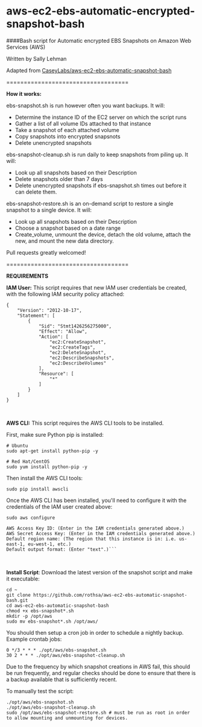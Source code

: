 aws-ec2-ebs-automatic-encrypted-snapshot-bash
===================================

####Bash script for Automatic encrypted EBS Snapshots on Amazon Web Services (AWS)

Written by Sally Lehman

Adapted from [CaseyLabs/aws-ec2-ebs-automatic-snapshot-bash](https://github.com/CaseyLabs/aws-ec2-ebs-automatic-snapshot-bash)

===================================

**How it works:**

ebs-snapshot.sh is run however often you want backups. It will:
- Determine the instance ID of the EC2 server on which the script runs
- Gather a list of all volume IDs attached to that instance
- Take a snapshot of each attached volume
- Copy snapshots into encrypted snapsnots
- Delete unencrypted snapshots

ebs-snapshot-cleanup.sh is run daily to keep snapshots from piling up. It will:
- Look up all snapshots based on their Description 
- Delete snapshots older than 7 days
- Delete unencrypted snapshots if ebs-snapshot.sh times out before it can delete them.

ebs-snapshot-restore.sh is an on-demand script to restore a single snapshot to a single device. It will:
- Look up all snapshots based on their Description 
- Choose a snapshot based on a date range
- Create_volume, unmount the device, detach the old volume, attach the new, and mount the new data directory.

Pull requests greatly welcomed!

===================================

**REQUIREMENTS**

**IAM User:** This script requires that new IAM user credentials be created, with the following IAM security policy attached:

```
{
    "Version": "2012-10-17",
    "Statement": [
        {
            "Sid": "Stmt1426256275000",
            "Effect": "Allow",
            "Action": [
                "ec2:CreateSnapshot",
                "ec2:CreateTags",
                "ec2:DeleteSnapshot",
                "ec2:DescribeSnapshots",
                "ec2:DescribeVolumes"
            ],
            "Resource": [
                "*"
            ]
        }
    ]
}
```
<br />

**AWS CLI:** This script requires the AWS CLI tools to be installed.

First, make sure Python pip is installed:
```
# Ubuntu
sudo apt-get install python-pip -y

# Red Hat/CentOS
sudo yum install python-pip -y
```
Then install the AWS CLI tools: 
```
sudo pip install awscli
```
Once the AWS CLI has been installed, you'll need to configure it with the credentials of the IAM user created above:

```
sudo aws configure

AWS Access Key ID: (Enter in the IAM credentials generated above.)
AWS Secret Access Key: (Enter in the IAM credentials generated above.)
Default region name: (The region that this instance is in: i.e. us-east-1, eu-west-1, etc.)
Default output format: (Enter "text".)```
```
<br />

**Install Script**: Download the latest version of the snapshot script and make it executable:
```
cd ~
git clone https://github.com/rothsa/aws-ec2-ebs-automatic-snapshot-bash.git
cd aws-ec2-ebs-automatic-snapshot-bash
chmod +x ebs-snapshot*.sh
mkdir -p /opt/aws
sudo mv ebs-snapshot*.sh /opt/aws/
```

You should then setup a cron job in order to schedule a nightly backup. Example crontab jobs:
```
0 */3 * * * ./opt/aws/ebs-snapshot.sh
30 2 * * * ./opt/aws/ebs-snapshot-cleanup.sh

```
Due to the frequency by which snapshot creations in AWS fail, this should be run frequently, and regular
checks should be done to ensure that there is a backup available that is sufficiently recent.

To manually test the script:
```
./opt/aws/ebs-snapshot.sh
./opt/aws/ebs-snapshot-cleanup.sh
sudo /opt/aws/ebs-snapshot-restore.sh # must be run as root in order to allow mounting and unmounting for devices. 
```
